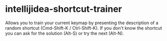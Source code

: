 intellijidea-shortcut-trainer
=============================

Allows you to train your current keymap by presenting the description of a random shortcut (Cmd-Shift-K / Ctrl-Shift-K). If you don't know the shortcut you can ask for the solution (Alt-S) or try the next (Alt-N).

